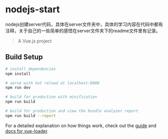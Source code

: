 # nodejs-start
nodejs创建server代码，具体在server文件夹中，具体的学习内容在代码中都有注释，关于自己的一些简单的感悟在server文件夹下的readme文件里有记录。

> A Vue.js project

## Build Setup

``` bash
# install dependencies
npm install

# serve with hot reload at localhost:8080
npm run dev

# build for production with minification
npm run build

# build for production and view the bundle analyzer report
npm run build --report
```

For a detailed explanation on how things work, check out the [guide](http://vuejs-templates.github.io/webpack/) and [docs for vue-loader](http://vuejs.github.io/vue-loader).

